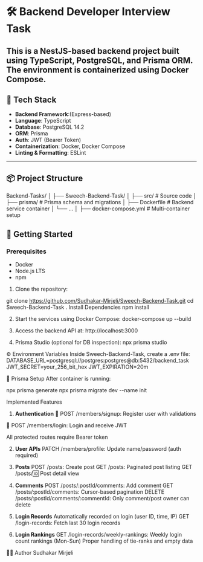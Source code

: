 # 🛠️ Backend Developer Interview Task

This is a NestJS-based backend project built using TypeScript, PostgreSQL, and Prisma ORM. The environment is containerized using Docker Compose.
---

## 🔧 Tech Stack

- **Backend Framework**:(Express-based)
- **Language**: TypeScript
- **Database**: PostgreSQL 14.2
- **ORM**: Prisma
- **Auth**: JWT (Bearer Token)
- **Containerization**: Docker, Docker Compose
- **Linting & Formatting**: ESLint
---

## 📦 Project Structure

Backend-Tasks/
│
├── Sweech-Backend-Task/
│ ├── src/ # Source code
│ ├── prisma/ # Prisma schema and migrations
│ ├── Dockerfile # Backend service container
│ └── ...
│
├── docker-compose.yml # Multi-container setup


## 🚀 Getting Started

### Prerequisites

- Docker
- Node.js LTS
- npm

1. Clone the repository:

  git clone https://github.com/Sudhakar-Mirjeli/Sweech-Backend-Task.git
  cd Sweech-Backend-Task
. 
  Install Dependencies
  npm install

2. Start the services using Docker Compose:
   docker-compose up --build

3. Access the backend API at: http://localhost:3000

4. Prisma Studio (optional for DB inspection):
   npx prisma studio

⚙️ Environment Variables
  Inside Sweech-Backend-Task, create a .env file:
  DATABASE_URL=postgresql://postgres:postgres@db:5432/backend_task
  JWT_SECRET=your_256_bit_hex
  JWT_EXPIRATION=20m


🔄 Prisma Setup
  After container is running:

  npx prisma generate
  npx prisma migrate dev --name init

Implemented Features
1. **Authentication**
  🔐 POST /members/signup: Register user with validations

  🔐 POST /members/login: Login and receive JWT

  All protected routes require Bearer token

2. **User APIs**
  PATCH /members/profile: Update name/password (auth required)

3. **Posts**
  POST /posts: Create post
  GET /posts: Paginated post listing
  GET /posts/:id: Post detail view

4. **Comments**
  POST /posts/:postId/comments: Add comment
  GET /posts/:postId/comments: Cursor-based pagination
  DELETE /posts/:postId/comments/:commentId: Only comment/post owner can delete

5. **Login Records**
  Automatically recorded on login (user ID, time, IP)
  GET /login-records: Fetch last 30 login records

6. **Login Rankings**
  GET /login-records/weekly-rankings: Weekly login count rankings (Mon-Sun)
  Proper handling of tie-ranks and empty data

👨‍💻 Author
Sudhakar Mirjeli

